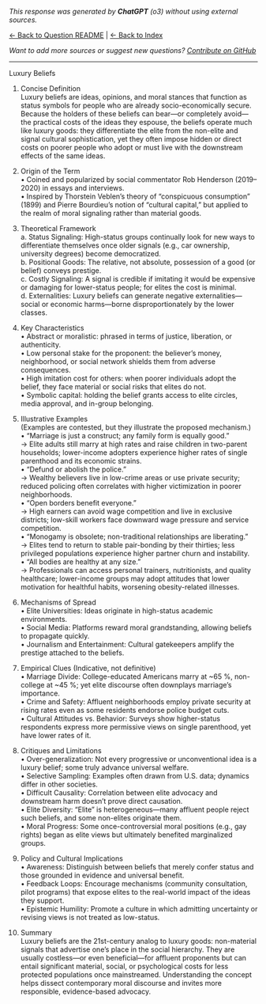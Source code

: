 <!-- 
Generated by: chatgpt
Model: o3
Prompt type: default
Generated at: 2025-06-08T21:09:53.316043
-->

*This response was generated by **ChatGPT** (o3) without using external sources.*

[← Back to Question README](README.md) | [← Back to Index](../README.md)

*Want to add more sources or suggest new questions? [Contribute on GitHub](https://github.com/justinwest/SuggestedSources)*

---

Luxury Beliefs  

1. Concise Definition  
Luxury beliefs are ideas, opinions, and moral stances that function as status symbols for people who are already socio-economically secure. Because the holders of these beliefs can bear—or completely avoid—the practical costs of the ideas they espouse, the beliefs operate much like luxury goods: they differentiate the elite from the non-elite and signal cultural sophistication, yet they often impose hidden or direct costs on poorer people who adopt or must live with the downstream effects of the same ideas.

2. Origin of the Term  
• Coined and popularized by social commentator Rob Henderson (2019–2020) in essays and interviews.  
• Inspired by Thorstein Veblen’s theory of “conspicuous consumption” (1899) and Pierre Bourdieu’s notion of “cultural capital,” but applied to the realm of moral signaling rather than material goods.

3. Theoretical Framework  
a. Status Signaling: High-status groups continually look for new ways to differentiate themselves once older signals (e.g., car ownership, university degrees) become democratized.  
b. Positional Goods: The relative, not absolute, possession of a good (or belief) conveys prestige.  
c. Costly Signaling: A signal is credible if imitating it would be expensive or damaging for lower-status people; for elites the cost is minimal.  
d. Externalities: Luxury beliefs can generate negative externalities—social or economic harms—borne disproportionately by the lower classes.

4. Key Characteristics  
• Abstract or moralistic: phrased in terms of justice, liberation, or authenticity.  
• Low personal stake for the proponent: the believer’s money, neighborhood, or social network shields them from adverse consequences.  
• High imitation cost for others: when poorer individuals adopt the belief, they face material or social risks that elites do not.  
• Symbolic capital: holding the belief grants access to elite circles, media approval, and in-group belonging.  

5. Illustrative Examples  
(Examples are contested, but they illustrate the proposed mechanism.)  
• “Marriage is just a construct; any family form is equally good.”  
   → Elite adults still marry at high rates and raise children in two-parent households; lower-income adopters experience higher rates of single parenthood and its economic strains.  
• “Defund or abolish the police.”  
   → Wealthy believers live in low-crime areas or use private security; reduced policing often correlates with higher victimization in poorer neighborhoods.  
• “Open borders benefit everyone.”  
   → High earners can avoid wage competition and live in exclusive districts; low-skill workers face downward wage pressure and service competition.  
• “Monogamy is obsolete; non-traditional relationships are liberating.”  
   → Elites tend to return to stable pair-bonding by their thirties; less privileged populations experience higher partner churn and instability.  
• “All bodies are healthy at any size.”  
   → Professionals can access personal trainers, nutritionists, and quality healthcare; lower-income groups may adopt attitudes that lower motivation for healthful habits, worsening obesity-related illnesses.  

6. Mechanisms of Spread  
• Elite Universities: Ideas originate in high-status academic environments.  
• Social Media: Platforms reward moral grandstanding, allowing beliefs to propagate quickly.  
• Journalism and Entertainment: Cultural gatekeepers amplify the prestige attached to the beliefs.  

7. Empirical Clues (Indicative, not definitive)  
• Marriage Divide: College-educated Americans marry at ~65 %, non-college at ~45 %; yet elite discourse often downplays marriage’s importance.  
• Crime and Safety: Affluent neighborhoods employ private security at rising rates even as some residents endorse police budget cuts.  
• Cultural Attitudes vs. Behavior: Surveys show higher-status respondents express more permissive views on single parenthood, yet have lower rates of it.

8. Critiques and Limitations  
• Over-generalization: Not every progressive or unconventional idea is a luxury belief; some truly advance universal welfare.  
• Selective Sampling: Examples often drawn from U.S. data; dynamics differ in other societies.  
• Difficult Causality: Correlation between elite advocacy and downstream harm doesn’t prove direct causation.  
• Elite Diversity: “Elite” is heterogeneous—many affluent people reject such beliefs, and some non-elites originate them.  
• Moral Progress: Some once-controversial moral positions (e.g., gay rights) began as elite views but ultimately benefited marginalized groups.

9. Policy and Cultural Implications  
• Awareness: Distinguish between beliefs that merely confer status and those grounded in evidence and universal benefit.  
• Feedback Loops: Encourage mechanisms (community consultation, pilot programs) that expose elites to the real-world impact of the ideas they support.  
• Epistemic Humility: Promote a culture in which admitting uncertainty or revising views is not treated as low-status.  

10. Summary  
Luxury beliefs are the 21st-century analog to luxury goods: non-material signals that advertise one’s place in the social hierarchy. They are usually costless—or even beneficial—for affluent proponents but can entail significant material, social, or psychological costs for less protected populations once mainstreamed. Understanding the concept helps dissect contemporary moral discourse and invites more responsible, evidence-based advocacy.